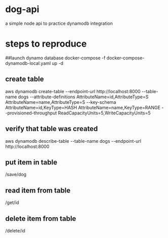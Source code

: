 # dog-api
a simple node api to practice dynamodb integration

# steps to reproduce

##launch dynamo database 
docker-compose -f docker-compose-dynamodb-local.yaml up -d

## create table 
aws dynamodb create-table --endpoint-url http://localhost:8000 --table-name dogs --attribute-definitions AttributeName=id,AttributeType=S AttributeName=name,AttributeType=S --key-schema AttributeName=id,KeyType=HASH AttributeName=name,KeyType=RANGE --provisioned-throughput ReadCapacityUnits=5,WriteCapacityUnits=5

## verify that table was created
aws dynamodb describe-table --table-name dogs --endpoint-url http://localhost:8000

## put item in table
/save/dog

## read item from table
/get/id

## delete item from table
/delete/id
